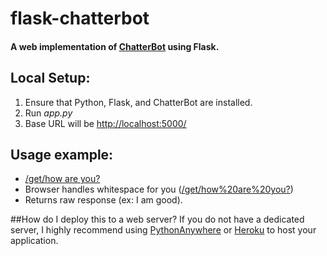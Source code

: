 # flask-chatterbot

#### A web implementation of [ChatterBot](https://github.com/gunthercox/ChatterBot) using Flask.

## Local Setup:
 1. Ensure that Python, Flask, and ChatterBot are installed.
 2. Run *app.py*
 3. Base URL will be [http://localhost:5000/](http://localhost:5000/)

## Usage example:
*   [/get/how are you?](http://localhost:5000/get/how%20are%20you?)
  *   Browser handles whitespace for you ([/get/how%20are%20you?](http://localhost:5000/get/how%20are%20you?))
  *   Returns raw response (ex: I am good).

##How do I deploy this to a web server?
If you do not have a dedicated server, I highly recommend using [PythonAnywhere](https://www.pythonanywhere.com/) or [Heroku](https://devcenter.heroku.com/articles/getting-started-with-python#introduction) to host your application.
